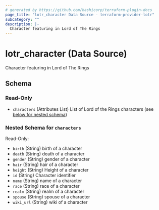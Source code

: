 ```yaml
---
# generated by https://github.com/hashicorp/terraform-plugin-docs
page_title: "lotr_character Data Source - terraform-provider-lotr"
subcategory: ""
description: |-
  Character featuring in Lord of The Rings
---
```


# lotr_character (Data Source)

Character featuring in Lord of The Rings



<!-- schema generated by tfplugindocs -->
## Schema

### Read-Only

- `characters` (Attributes List) List of Lord of the Rings characters (see [below for nested schema](#nestedatt--characters))

<a id="nestedatt--characters"></a>
### Nested Schema for `characters`

Read-Only:

- `birth` (String) birth of a character
- `death` (String) death of a character
- `gender` (String) gender of a character
- `hair` (String) hair of a character
- `height` (String) Height of a character
- `id` (String) Character identifier
- `name` (String) name of a character
- `race` (String) race of a character
- `realm` (String) realm of a character
- `spouse` (String) spouse of a character
- `wiki_url` (String) wiki of a character


